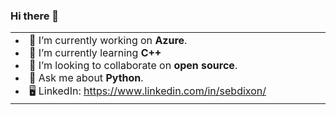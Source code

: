 ### Hi there 👋

<table>
  <tbody>
    <tr>
      <td valign="bottom" width="50%">
        <li>🔭 I’m currently working on <strong>Azure</strong>.</li>
        <li>🌱 I’m currently learning <strong>C++</strong></li>
        <li>👯 I’m looking to collaborate on <strong>open source</strong>.</li>
        <li>💬 Ask me about <strong>Python</strong>.</li>
        <li>🖥 LinkedIn: <a href="https://www.linkedin.com/in/sebdixon/">https://www.linkedin.com/in/sebdixon/</a></li>
      </td>
    </tr>
  </tbody>
</table>
